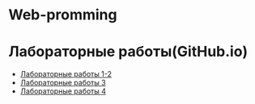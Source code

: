 # Web-promming
# Лабораторные работы(GitHub.io)
- [Лабораторные работы 1-2](https://nixz69.github.io/lab_n/LR2/calc2.html)
- [Лабораторные работы 3](https://nixz69.github.io/lab_n/LR3/)
- [Лабораторные работы 4](https://nixz69.github.io/lab_n/LR4/Lab4/)
